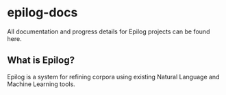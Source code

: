 # epilog-docs
All documentation and progress details for Epilog projects can be found here.

## What is Epilog?
Epilog is a system for refining corpora using existing Natural Language and Machine Learning tools.

